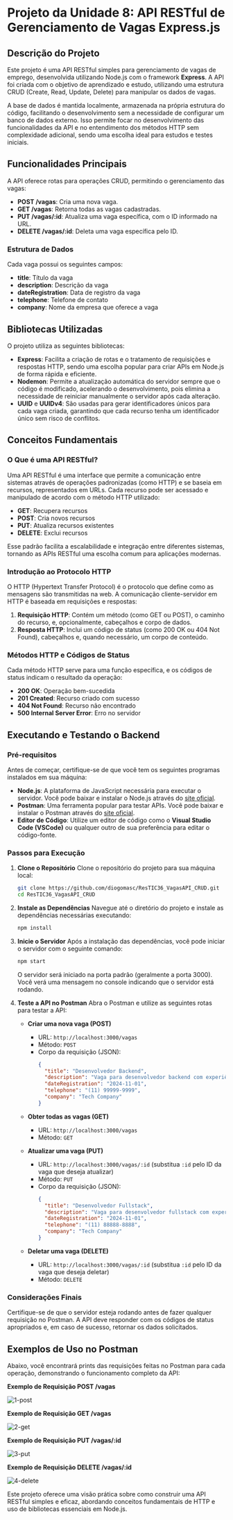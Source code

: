 # Projeto da Unidade 8: API RESTful de Gerenciamento de Vagas Express.js

## Descrição do Projeto
Este projeto é uma API RESTful simples para gerenciamento de vagas de emprego, desenvolvida utilizando Node.js com o framework **Express**. A API foi criada com o objetivo de aprendizado e estudo, utilizando uma estrutura CRUD (Create, Read, Update, Delete) para manipular os dados de vagas. 

A base de dados é mantida localmente, armazenada na própria estrutura do código, facilitando o desenvolvimento sem a necessidade de configurar um banco de dados externo. Isso permite focar no desenvolvimento das funcionalidades da API e no entendimento dos métodos HTTP sem complexidade adicional, sendo uma escolha ideal para estudos e testes iniciais.

## Funcionalidades Principais
A API oferece rotas para operações CRUD, permitindo o gerenciamento das vagas:
- **POST /vagas**: Cria uma nova vaga.
- **GET /vagas**: Retorna todas as vagas cadastradas.
- **PUT /vagas/:id**: Atualiza uma vaga específica, com o ID informado na URL.
- **DELETE /vagas/:id**: Deleta uma vaga específica pelo ID.

### Estrutura de Dados
Cada vaga possui os seguintes campos:
- **title**: Título da vaga
- **description**: Descrição da vaga
- **dateRegistration**: Data de registro da vaga
- **telephone**: Telefone de contato
- **company**: Nome da empresa que oferece a vaga

## Bibliotecas Utilizadas
O projeto utiliza as seguintes bibliotecas:

- **Express**: Facilita a criação de rotas e o tratamento de requisições e respostas HTTP, sendo uma escolha popular para criar APIs em Node.js de forma rápida e eficiente.
- **Nodemon**: Permite a atualização automática do servidor sempre que o código é modificado, acelerando o desenvolvimento, pois elimina a necessidade de reiniciar manualmente o servidor após cada alteração.
- **UUID** e **UUIDv4**: São usadas para gerar identificadores únicos para cada vaga criada, garantindo que cada recurso tenha um identificador único sem risco de conflitos.

## Conceitos Fundamentais

### O Que é uma API RESTful?
Uma API RESTful é uma interface que permite a comunicação entre sistemas através de operações padronizadas (como HTTP) e se baseia em recursos, representados em URLs. Cada recurso pode ser acessado e manipulado de acordo com o método HTTP utilizado:
- **GET**: Recupera recursos
- **POST**: Cria novos recursos
- **PUT**: Atualiza recursos existentes
- **DELETE**: Exclui recursos

Esse padrão facilita a escalabilidade e integração entre diferentes sistemas, tornando as APIs RESTful uma escolha comum para aplicações modernas.

### Introdução ao Protocolo HTTP
O HTTP (Hypertext Transfer Protocol) é o protocolo que define como as mensagens são transmitidas na web. A comunicação cliente-servidor em HTTP é baseada em requisições e respostas:
1. **Requisição HTTP**: Contém um método (como GET ou POST), o caminho do recurso, e, opcionalmente, cabeçalhos e corpo de dados.
2. **Resposta HTTP**: Inclui um código de status (como 200 OK ou 404 Not Found), cabeçalhos e, quando necessário, um corpo de conteúdo.

### Métodos HTTP e Códigos de Status
Cada método HTTP serve para uma função específica, e os códigos de status indicam o resultado da operação:
- **200 OK**: Operação bem-sucedida
- **201 Created**: Recurso criado com sucesso
- **404 Not Found**: Recurso não encontrado
- **500 Internal Server Error**: Erro no servidor

## Executando e Testando o Backend

### Pré-requisitos
Antes de começar, certifique-se de que você tem os seguintes programas instalados em sua máquina:

- **Node.js**: A plataforma de JavaScript necessária para executar o servidor. Você pode baixar e instalar o Node.js através do [site oficial](https://nodejs.org/).
- **Postman**: Uma ferramenta popular para testar APIs. Você pode baixar e instalar o Postman através do [site oficial](https://www.postman.com/downloads/).
- **Editor de Código**: Utilize um editor de código como o **Visual Studio Code (VSCode)** ou qualquer outro de sua preferência para editar o código-fonte.

### Passos para Execução

1. **Clone o Repositório**
   Clone o repositório do projeto para sua máquina local:
   ```bash
   git clone https://github.com/diogomasc/ResTIC36_VagasAPI_CRUD.git
   cd ResTIC36_VagasAPI_CRUD
   ```

2. **Instale as Dependências**
   Navegue até o diretório do projeto e instale as dependências necessárias executando:
   ```bash
   npm install
   ```

3. **Inicie o Servidor**
   Após a instalação das dependências, você pode iniciar o servidor com o seguinte comando:
   ```bash
   npm start
   ```
   O servidor será iniciado na porta padrão (geralmente a porta 3000). Você verá uma mensagem no console indicando que o servidor está rodando.

4. **Teste a API no Postman**
   Abra o Postman e utilize as seguintes rotas para testar a API:

   - **Criar uma nova vaga (POST)**
     - URL: `http://localhost:3000/vagas`
     - Método: `POST`
     - Corpo da requisição (JSON):
       ```json
       {
         "title": "Desenvolvedor Backend",
         "description": "Vaga para desenvolvedor backend com experiência em Node.js.",
         "dateRegistration": "2024-11-01",
         "telephone": "(11) 99999-9999",
         "company": "Tech Company"
       }
       ```

   - **Obter todas as vagas (GET)**
     - URL: `http://localhost:3000/vagas`
     - Método: `GET`

   - **Atualizar uma vaga (PUT)**
     - URL: `http://localhost:3000/vagas/:id` (substitua `:id` pelo ID da vaga que deseja atualizar)
     - Método: `PUT`
     - Corpo da requisição (JSON):
       ```json
       {
         "title": "Desenvolvedor Fullstack",
         "description": "Vaga para desenvolvedor fullstack com experiência em Node.js e React.",
         "dateRegistration": "2024-11-01",
         "telephone": "(11) 88888-8888",
         "company": "Tech Company"
       }
       ```

   - **Deletar uma vaga (DELETE)**
     - URL: `http://localhost:3000/vagas/:id` (substitua `:id` pelo ID da vaga que deseja deletar)
     - Método: `DELETE`

### Considerações Finais

Certifique-se de que o servidor esteja rodando antes de fazer qualquer requisição no Postman. A API deve responder com os códigos de status apropriados e, em caso de sucesso, retornar os dados solicitados.

## Exemplos de Uso no Postman
Abaixo, você encontrará prints das requisições feitas no Postman para cada operação, demonstrando o funcionamento completo da API:

**Exemplo de Requisição POST /vagas**

![1-post](https://github.com/user-attachments/assets/f4af1cee-2a56-4722-8198-fdd7ab17e3ad)

**Exemplo de Requisição GET /vagas**

![2-get](https://github.com/user-attachments/assets/f82acde3-6406-416c-a611-308f4594d25b)

**Exemplo de Requisição PUT /vagas/:id**

![3-put](https://github.com/user-attachments/assets/9e5ce2b6-2cc6-4e61-84ea-589d59ada576)

**Exemplo de Requisição DELETE /vagas/:id**

![4-delete](https://github.com/user-attachments/assets/e2f73210-2811-4e18-a57e-fd929640bf20)

Este projeto oferece uma visão prática sobre como construir uma API RESTful simples e eficaz, abordando conceitos fundamentais de HTTP e uso de bibliotecas essenciais em Node.js.
